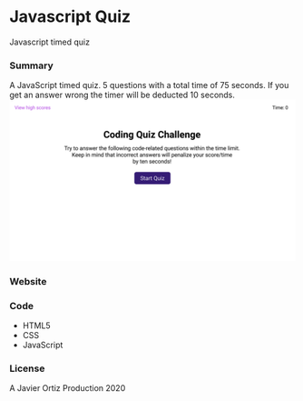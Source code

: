 # Javascript Quiz
Javascript timed quiz

### Summary
A JavaScript timed quiz. 5 questions with a total time of 75 seconds. If you get an answer wrong the timer will be deducted 10 seconds. 
<img src="./assets/images/04-web-apis-homework-demo.gif" >

### Website


### Code
* HTML5
* CSS
* JavaScript

### License
A Javier Ortiz Production 2020
